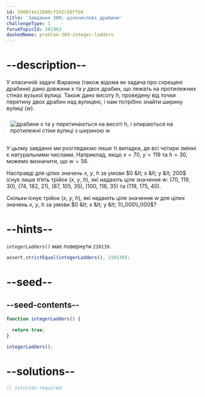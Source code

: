 ```yaml
---
id: 5900f4a11000cf542c50ffb4
title: 'Завдання 309: цілочислові драбини'
challengeType: 1
forumTopicId: 301963
dashedName: problem-309-integer-ladders
---
```


# --description--

У класичній задачі Фараона (також відома як задача про схрещені драбини) дано довжини $x$ та $y$ двох драбин, що лежать на протилежних стінах вузької вулиці. Також дано висоту $h$, проведену від точки перетину двох драбин над вулицею, і нам потрібно знайти ширину вулиці ($w$).

<img alt="драбини х та y перетинаються на висоті h, і опираються на протилежні стіни вулиці з шириною w" src="https://cdn.freecodecamp.org/curriculum/project-euler/integer-ladders.gif" style="background-color: white; padding: 10px; display: block; margin-right: auto; margin-left: auto; margin-bottom: 1.2rem;" />

У цьому завданні ми розглядаємо лише ті випадки, де всі чотири змінні є натуральними числами. Наприклад, якщо $x = 70$, $y = 119$ та $h = 30$, можемо визначити, що $w = 56$.

Насправді для цілих значень $x$, $y$, $h$ за умови $0 &lt; x &lt; y &lt; 200$ існує лише п’ять трійок ($x$, $y$, $h$), які надають ціле значення $w$: (70, 119, 30), (74, 182, 21), (87, 105, 35), (100, 116, 35) та (119, 175, 40).

Скільки існує трійок ($x$, $y$, $h$), які надають ціле значення $w$ для цілих значень $x$, $y$, $h$ за умови $0 &lt; x &lt; y &lt; 1\\,000\\,000$?

# --hints--

`integerLadders()` має повернути `210139`.

```js
assert.strictEqual(integerLadders(), 210139);
```

# --seed--

## --seed-contents--

```js
function integerLadders() {

  return true;
}

integerLadders();
```

# --solutions--

```js
// solution required
```
